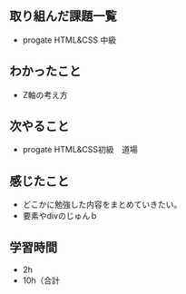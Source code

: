 ## 取り組んだ課題一覧
- progate HTML&CSS 中級
## わかったこと
- Z軸の考え方
## 次やること
- progate HTML&CSS初級　道場
## 感じたこと
- どこかに勉強した内容をまとめていきたい。
- 要素やdivのじゅんｂ
## 学習時間
- 2h
- 10h（合計
